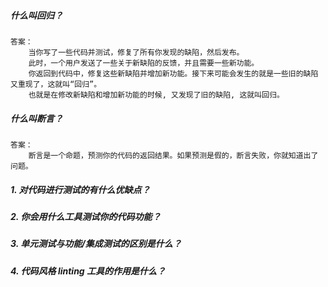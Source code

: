 ##### 什么叫回归？
    答案：
        当你写了一些代码并测试，修复了所有你发现的缺陷，然后发布。
        此时，一个用户发送了一些关于新缺陷的反馈，并且需要一些新功能。
        你返回到代码中，修复这些新缺陷并增加新功能。接下来可能会发生的就是一些旧的缺陷又重现了，这就叫“回归”。
        也就是在修改新缺陷和增加新功能的时候, 又发现了旧的缺陷, 这就叫回归。
        
##### 什么叫断言？
    答案：
        断言是一个命题，预测你的代码的返回结果。如果预测是假的，断言失败，你就知道出了问题。

##### 1. 对代码进行测试的有什么优缺点？
##### 2. 你会用什么工具测试你的代码功能？
##### 3. 单元测试与功能/集成测试的区别是什么？
##### 4. 代码风格 linting 工具的作用是什么？

